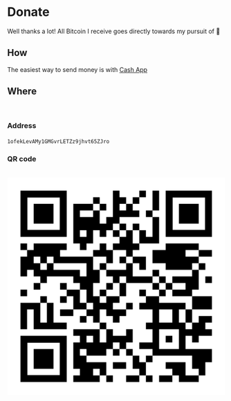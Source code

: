 # Donate

Well thanks a lot! All Bitcoin I receive goes directly towards my pursuit of 🌮

## How

The easiest way to send money is with [Cash App](https://cash.app/help/us/en-us/3106-bitcoin-withdrawal-instructions)

## Where

<br>

### Address

`1ofekLevAMy1GMGvrLETZz9jhvt65ZJro`

### QR code

<br>

<div align="center">

  <img src="/assets/img/btc.svg" />

</div>
